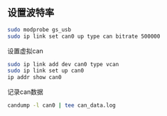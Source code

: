 ## 设置波特率

```bash
sudo modprobe gs_usb
sudo ip link set can0 up type can bitrate 500000
```

设置虚拟can
```bash
sudo ip link add dev can0 type vcan
sudo ip link set up can0
ip addr show can0

```

记录can数据
```bash
candump -l can0 | tee can_data.log
```